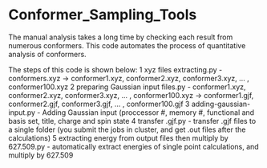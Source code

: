 # Conformer_Sampling_Tools
The manual analysis takes a long time by checking each result from numerous conformers. This code automates the process of quantitative analysis of conformers. 

The steps of this code is shown below:
1 xyz files extracting.py - conformers.xyz -> conformer1.xyz, conformer2.xyz, conformer3.xyz, ... , conformer100.xyz
2 preparing Gaussian input files.py - conformer1.xyz, conformer2.xyz, conformer3.xyz, ... , conformer100.xyz -> conformer1.gjf, conformer2.gjf, conformer3.gjf, ... , conformer100.gjf
3 adding-gaussian-input.py - Adding Gaussian input (proccessor #, memory #, functional and basis set, title, charge and spin state
4 transfer .gjf.py  - transfer .gjf files to a single folder
 (you submit the jobs in cluster, and get .out files after the calculations)
5 extracting energy from output files then multiply by 627.509.py - automatically extract energies of single point calculations, and multiply by 627.509
